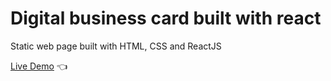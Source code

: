 # Digital business card built with react

Static web page built with HTML, CSS and ReactJS

[Live Demo](https://hassanelnaggar-travel-journal.netlify.app/) :point_left:
